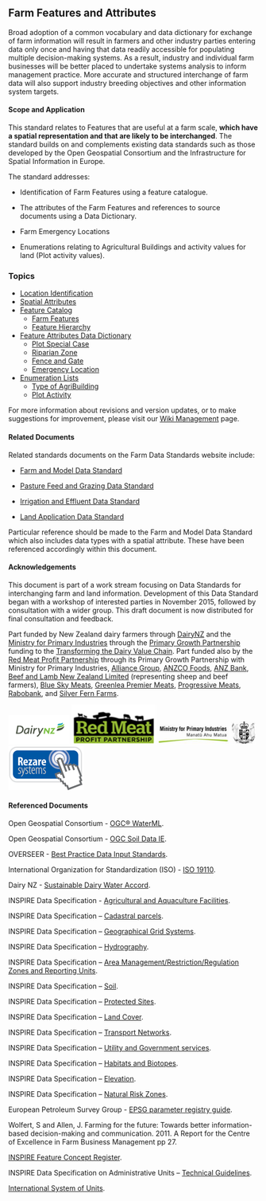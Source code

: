 ## Farm Features and Attributes

Broad adoption of a common vocabulary and data dictionary for exchange of farm information will result in farmers and other industry parties entering data only once and having that data readily accessible for populating multiple decision-making systems. As a result, industry and individual farm businesses will be better placed to undertake systems analysis to inform management practice. More accurate and structured interchange of farm data will also support industry breeding objectives and other information system targets.

#### Scope and Application

This standard relates to Features that are useful at a farm scale, **which have a spatial representation and that are likely to be interchanged**. The standard builds on and complements existing data standards such as those developed by the Open Geospatial Consortium and the Infrastructure for Spatial Information in Europe.

The standard addresses:

* Identification of Farm Features using a feature catalogue.

* The attributes of the Farm Features and references to source documents using a Data Dictionary.

* Farm Emergency Locations

* Enumerations relating to Agricultural Buildings and activity values for land (Plot activity values).

### Topics

* [Location Identification](FFADS_Location-Identification_&_Spatial-Attributes.md#Location-Identification)
* [Spatial Attributes](FFADS_Location-Identification_&_Spatial-Attributes.md#Spatial-Attributes)
* [Feature Catalog](FFADS_Feature-Catalogue.md)
  * [Farm Features](FFADS_Feature-Catalogue.md#Farm-Features)
  * [Feature Hierarchy](FFADS_Feature-Catalogue.md#Feature-Hierarchy)
* [Feature Attributes Data Dictionary](FFADS_Feature-Attributes-Data-Dictionary.md)
  * [Plot Special Case](FFADS_Feature-Attributes-Data-Dictionary.md#Plot-Special-Case-Attributes)
  * [Riparian Zone](FFADS_Feature-Attributes-Data-Dictionary.md#Riparian-Zone-Attributes)
  * [Fence and Gate](FFADS_Feature-Attributes-Data-Dictionary.md#Fence-and-Gate-Attributes)
  * [Emergency Location](FFADS_Feature-Attributes-Data-Dictionary.md#Emergency-Location-Attributes)
* [Enumeration Lists](FFADS_Enumeration-Lists.md)
  * [Type of AgriBuilding](FFA_Enumeration-Lists.md#Type-of-AgriBuilding-Value-Enumeration-List)
  * [Plot Activity](FFA_Enumeration-Lists.md#Plot-Activity-Value-Enumeration-List)

For more information about revisions and version updates, or to make suggestions for improvement, please visit our [Wiki Management](FFADS_Wiki-Management.md) page.


#### Related Documents

Related standards documents on the Farm Data Standards website include:

* [Farm and Model Data Standard](https://github.com/Datalinker-Org/Farm-Data-Standards/blob/master/Farm%20Model/README.md)

* [Pasture Feed and Grazing Data Standard](https://github.com/Datalinker-Org/Farm-Data-Standards/blob/master/Pasture%20Graze%20and%20Feed/README.md)

* [Irrigation and Effluent Data Standard](https://github.com/Datalinker-Org/Farm-Data-Standards/blob/master/Irrigation%20and%20Effluent/README.md)

* [Land Application Data Standard](https://github.com/Datalinker-Org/Farm-Data-Standards/blob/master/Land%20Application%20Standard/README.md)

Particular reference should be made to the Farm and Model Data Standard which also includes data types with a spatial attribute. These have been referenced accordingly within this document.

#### Acknowledgements

This document is part of a work stream focusing on Data Standards for interchanging farm and land information. Development of this Data Standard began with a workshop of interested parties in November 2015, followed by consultation with a wider group. This draft document is now distributed for final consultation and feedback. 

Part funded by New Zealand dairy farmers through [DairyNZ](https://www.dairynz.co.nz/) and the [Ministry for Primary Industries](https://www.mpi.govt.nz/) through the [Primary Growth Partnership](https://www.mpi.govt.nz/funding-and-programmes/sustainable-food-and-fibre-futures/primary-growth-partnership/) funding to the [Transforming the Dairy Value Chain](https://www.mpi.govt.nz/funding-and-programmes/sustainable-food-and-fibre-futures/primary-growth-partnership/completed-pgp-programmes/transforming-the-dairy-value-chain/). Part funded also by the [Red Meat Profit Partnership](https://www.rmpp.co.nz/) through its Primary Growth Partnership with Ministry for Primary Industries, [Alliance Group](https://www.alliance.co.nz/), [ANZCO Foods](https://anzcofoods.com/), [ANZ Bank](https://www.anz.com), [Beef and Lamb New Zealand Limited](https://beeflambnz.com/) (representing sheep and beef farmers), [Blue Sky Meats](https://bluesky.co.nz/), [Greenlea Premier Meats](https://www.greenlea.co.nz/), [Progressive Meats](https://www.progressivemeats.co.nz/), [Rabobank](https://www.rabobank.com/en/home/index.html), and [Silver Fern Farms](https://www.silverfernfarms.com/). 

![DairyNZLogo](https://github.com/Datalinker-Org/Farm-Data-Standards/blob/master/Images/DairyNZ.png)
![RMPPLogo](https://github.com/Datalinker-Org/Farm-Data-Standards/blob/master/Images/RMPP.png)
![MPILogo](https://github.com/Datalinker-Org/Farm-Data-Standards/blob/master/Images/MPI.png)
![RezareSystemsLogo](https://github.com/Datalinker-Org/Farm-Data-Standards/blob/master/Images/RezareSystems.png)

#### Referenced Documents 

Open Geospatial Consortium - [OGC® WaterML](http://www.opengeospatial.org/standards/waterml).

Open Geospatial Consortium - [OGC Soil Data IE](http://www.opengeospatial.org/projects/initiatives/soildataie).

OVERSEER - [Best Practice Data Input Standards](https://www.waikatoregion.govt.nz/assets/WRC/Council/Policy-and-Plans/HR/ReadProposedPlan/Overseer.pdf).

International Organization for Standardization (ISO) - [ISO 19110](https://www.iso.org/obp/ui/#iso:std:iso:19110:ed-1:v1:en).

Dairy NZ - [Sustainable Dairy Water Accord](http://www.dairynz.co.nz/media/3286407/sustainable-dairying-water-accord-2015.pdf).

INSPIRE  Data Specification - [Agricultural and Aquaculture Facilities](http://inspire.ec.europa.eu/documents/Data_Specifications/INSPIRE_DataSpecification_AF_v3.0.pdf).

INSPIRE Data Specification – [Cadastral parcels](http://inspire.ec.europa.eu/documents/Data_Specifications/INSPIRE_DataSpecification_CP_v3.1.pdf).

INSPIRE Data Specification – [Geographical Grid Systems](http://inspire.ec.europa.eu/documents/Data_Specifications/INSPIRE_DataSpecification_GG_v3.1.pdf).

INSPIRE Data Specification – [Hydrography](http://inspire.ec.europa.eu/documents/Data_Specifications/INSPIRE_DataSpecification_HY_v3.1.pdf).

INSPIRE Data Specification – [Area Management/Restriction/Regulation Zones and Reporting Units](http://inspire.ec.europa.eu/documents/Data_Specifications/INSPIRE_DataSpecification_AM_v3.0.pdf).

INSPIRE Data Specification – [Soil](http://inspire.ec.europa.eu/documents/Data_Specifications/INSPIRE_DataSpecification_SO_v3.0.pdf).

INSPIRE Data Specification – [Protected Sites](http://inspire.ec.europa.eu/documents/Data_Specifications/INSPIRE_DataSpecification_PS_v3.2.pdf).

INSPIRE Data Specification – [Land Cover](http://inspire.ec.europa.eu/documents/Data_Specifications/INSPIRE_DataSpecification_LC_v3.0.pdf).

INSPIRE Data Specification – [Transport Networks](https://inspire.ec.europa.eu/file/1723/download?token=0GOYYbMF).

INSPIRE Data Specification – [Utility and Government services](https://inspire.ec.europa.eu/file/1518/download?token=sGDcVnQQ).

INSPIRE Data Specification – [Habitats and Biotopes](https://inspire.ec.europa.eu/file/1524/download?token=an0ToVBS).

INSPIRE Data Specification – [Elevation](https://inspire.ec.europa.eu/file/1530/download?token=pq85sbLG).

INSPIRE Data Specification – [Natural Risk Zones](https://inspire.ec.europa.eu/file/1541/download?token=MK-3mZr-).

European Petroleum Survey Group - [EPSG parameter registry guide](http://www.iogp.org/pubs/373-07-3.pdf).

Wolfert, S and Allen, J. Farming for the future: Towards better information-based decision-making and communication. 2011. A Report for the Centre of Excellence in Farm Business Management pp 27.

[INSPIRE Feature Concept Register](http://inspire.ec.europa.eu/featureconcept).

INSPIRE Data Specification on Administrative Units – [Technical Guidelines](https://inspire.ec.europa.eu/file/1727/download?token=ay7GNn1e).

[International System of Units](https://en.wikipedia.org/wiki/International_System_of_Units).
